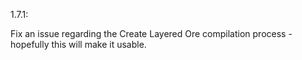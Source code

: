 1.7.1:

Fix an issue regarding the Create Layered Ore compilation process - hopefully this will make it usable.

